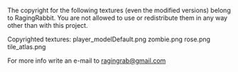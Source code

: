 The copyright for the following textures (even the modified versions) belong to RagingRabbit.
You are not allowed to use or redistribute them in any way other than with this project.

Copyrighted textures:
player_modelDefault.png
zombie.png
rose.png
tile_atlas.png

For more info write an e-mail to ragingrab@gmail.com
